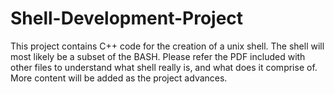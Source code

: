 # Shell-Development-Project
This project contains C++ code for the creation of a unix shell. The shell will most likely be a subset of the BASH.
Please refer the PDF included with other files to understand what shell really is, and what does it comprise of.
More content will be added as the project advances.
